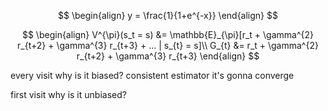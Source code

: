 
$$
\begin{align}
y = \frac{1}{1+e^{-x}}
\end{align}
$$

$$
\begin{align}
V^{\pi}(s_t = s) &= \mathbb{E}_{\pi}[r_t + \gamma^{2} r_{t+2} + \gamma^{3} r_{t+3} + ... | s_{t} = s]\\
G_{t} &= r_t + \gamma^{2} r_{t+2} + \gamma^{3} r_{t+3}
\end{align}
$$


every visit
why is it biased? 
consistent estimator it's gonna converge

first visit 
why is it unbiased? 

